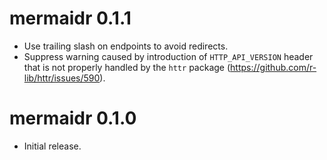 # mermaidr 0.1.1

* Use trailing slash on endpoints to avoid redirects.
* Suppress warning caused by introduction of `HTTP_API_VERSION` header that is not properly handled by the `httr` package (https://github.com/r-lib/httr/issues/590).

# mermaidr 0.1.0

* Initial release.
